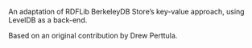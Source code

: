 An adaptation of RDFLib BerkeleyDB Store’s key-value approach, using LevelDB as a back-end.

Based on an original contribution by Drew Perttula.